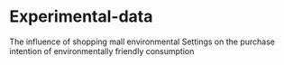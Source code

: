 # Experimental-data
The influence of shopping mall environmental Settings on the purchase intention of environmentally friendly consumption
